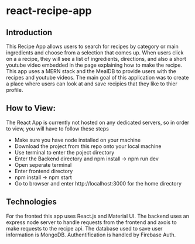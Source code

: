 # react-recipe-app

## Introduction

This Recipe App allows users to search for recipes by category or main ingredients and choose from a selection that comes up. When users click on a
a recipe, they will see a list of ingredients, directions, and also a short youtube video embedded in the page explaining how to make the recipe. This app uses a MERN stack
and the MealDB to provide users with the recipes and youtube videos. The main goal of this application was to create a place where users can look at and
save recipies that they like to thier profile.

## How to View:
The React App is currently not hosted on any dedicated servers, so in order to view, you will have to follow these steps
- Make sure you have node installed on your machine
- Download the project from this repo onto your local machine
- Use terminal to enter the poject directory
- Enter the Backend directory and npm install -> npm run dev
- Open seperate terminal
- Enter frontend directory
- npm install -> npm start
- Go to browser and enter http://localhost:3000 for the home directory

## Technologies

For the fronted this app uses React.js and Material UI. The backend uses an express node server to handle requests from the frontend and axois to make requests to the recipe
api. The database used to save user information is MongoDB. Authentification is handled by Firebase Auth. 
